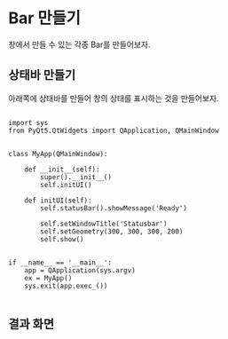 # Bar 만들기

창에서 만들 수 있는 각종 Bar를 만들어보자.

## 상태바 만들기
아래쪽에 상태바를 만들어 창의 상태를 표시하는 것을 만들어보자.

<pre>
<code>
import sys
from PyQt5.QtWidgets import QApplication, QMainWindow


class MyApp(QMainWindow):

    def __init__(self):
        super().__init__()
        self.initUI()

    def initUI(self):
        self.statusBar().showMessage('Ready')

        self.setWindowTitle('Statusbar')
        self.setGeometry(300, 300, 300, 200)
        self.show()


if __name__ == '__main__':
    app = QApplication(sys.argv)
    ex = MyApp()
    sys.exit(app.exec_())
</code>
</pre>

## 결과 화면




